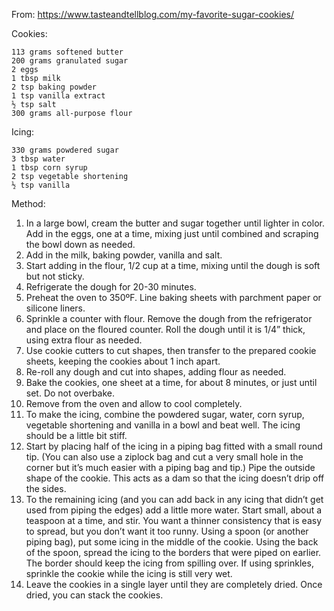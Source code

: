 From: https://www.tasteandtellblog.com/my-favorite-sugar-cookies/

Cookies:

    113 grams softened butter
    200 grams granulated sugar
    2 eggs
    1 tbsp milk
    2 tsp baking powder
    1 tsp vanilla extract
    ½ tsp salt
    300 grams all-purpose flour
    
Icing:

    330 grams powdered sugar
    3 tbsp water
    1 tbsp corn syrup
    2 tsp vegetable shortening
    ½ tsp vanilla
    
Method:

1. In a large bowl, cream the butter and sugar together until lighter in color. Add in the eggs, one at a time, mixing just until combined and scraping the bowl down as needed.
2. Add in the milk, baking powder, vanilla and salt.
3. Start adding in the flour, 1/2 cup at a time, mixing until the dough is soft but not sticky.
4. Refrigerate the dough for 20-30 minutes.
5. Preheat the oven to 350ºF. Line baking sheets with parchment paper or silicone liners.
6. Sprinkle a counter with flour. Remove the dough from the refrigerator and place on the floured counter. Roll the dough until it is 1/4” thick, using extra flour as needed.
7. Use cookie cutters to cut shapes, then transfer to the prepared cookie sheets, keeping the cookies about 1 inch apart.
8. Re-roll any dough and cut into shapes, adding flour as needed.
9. Bake the cookies, one sheet at a time, for about 8 minutes, or just until set. Do not overbake.
10. Remove from the oven and allow to cool completely.
11. To make the icing, combine the powdered sugar, water, corn syrup, vegetable shortening and vanilla in a bowl and beat well. The icing should be a little bit stiff.
12. Start by placing half of the icing in a piping bag fitted with a small round tip. (You can also use a ziplock bag and cut a very small hole in the corner but it’s much easier with a piping bag and tip.) Pipe the outside shape of the cookie. This acts as a dam so that the icing doesn’t drip off the sides.
13. To the remaining icing (and you can add back in any icing that didn’t get used from piping the edges) add a little more water. Start small, about a teaspoon at a time, and stir. You want a thinner consistency that is easy to spread, but you don’t want it too runny. Using a spoon (or another piping bag), put some icing in the middle of the cookie. Using the back of the spoon, spread the icing to the borders that were piped on earlier. The border should keep the icing from spilling over. If using sprinkles, sprinkle the cookie while the icing is still very wet.
14. Leave the cookies in a single layer until they are completely dried. Once dried, you can stack the cookies.
